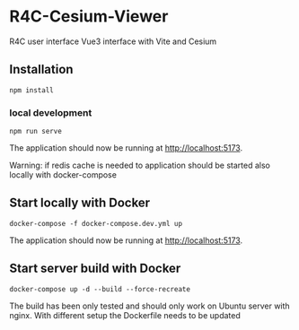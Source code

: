 # R4C-Cesium-Viewer

R4C user interface Vue3 interface with Vite and Cesium

## Installation 
```
npm install
```
### local development
```
npm run serve
```
The application should now be running at [http://localhost:5173](http://localhost:5173).

Warning: if redis cache is needed to application should be started also locally with docker-compose

## Start locally with Docker

```
docker-compose -f docker-compose.dev.yml up
```
The application should now be running at [http://localhost:5173](http://localhost:5173).

## Start server build with Docker 

```
docker-compose up -d --build --force-recreate
```

The build has been only tested and should only work on Ubuntu server with nginx. With different setup the Dockerfile needs to be updated